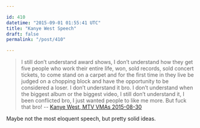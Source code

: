 ```yaml
---

id: 410
datetime: "2015-09-01 01:55:41 UTC"
title: "Kanye West Speech"
draft: false
permalink: "/post/410"

---
```


> I still don’t understand award shows, I don’t understand how they get five people who work their entire life, won, sold records, sold concert tickets, to come stand on a carpet and for the first time in they live be judged on a chopping block and have the opportunity to be considered a loser. I don’t understand it bro. I don’t understand when the biggest album or the biggest video, I still don’t understand it, I been conflicted bro, I just wanted people to like me more. But fuck that bro! -- [Kanye West, MTV VMAs 2015-08-30](https://web.archive.org/web/20151211121127/http://genius.com:80/Kanye-west-mtv-vmas-2015-vanguard-acceptance-speech-lyrics)

Maybe not the most eloquent speech, but pretty solid ideas. 

